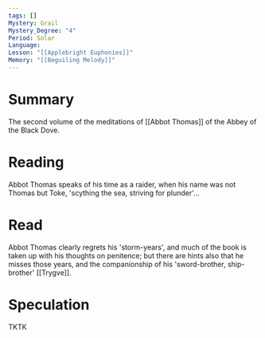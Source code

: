 ```yaml
---
tags: []
Mystery: Grail
Mystery_Degree: "4"
Period: Solar
Language: 
Lesson: "[[Applebright Euphonies]]"
Memory: "[[Beguiling Melody]]"
---
```

# Summary
The second volume of the meditations of [[Abbot Thomas]] of the Abbey of the Black Dove.
# Reading
Abbot Thomas speaks of his time as a raider, when his name was not Thomas but Toke, 'scything the sea, striving for plunder'…
# Read
Abbot Thomas clearly regrets his 'storm-years', and much of the book is taken up with his thoughts on penitence; but there are hints also that he misses those years, and the companionship of his 'sword-brother, ship-brother' [[Trygve]].
# Speculation
TKTK